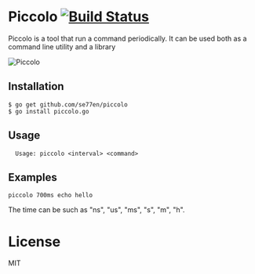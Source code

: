 Piccolo [![Build Status](https://drone.io/github.com/se77en/piccolo/status.png)](https://drone.io/github.com/se77en/piccolo/latest)
=======

Piccolo is a tool that run a command periodically. It can be used both as a command line utility and a library

![Piccolo](http://fc08.deviantart.net/fs70/i/2012/042/8/2/majin_piccolo_by_brolyeuphyfusion9500-d4pcxl5.png)

## Installation

~~~
$ go get github.com/se77en/piccolo
$ go install piccolo.go
~~~

## Usage

~~~
  Usage: piccolo <interval> <command>
~~~

## Examples

~~~
piccolo 700ms echo hello
~~~

The time can be such as "ns", "us", "ms", "s", "m", "h".


# License

MIT